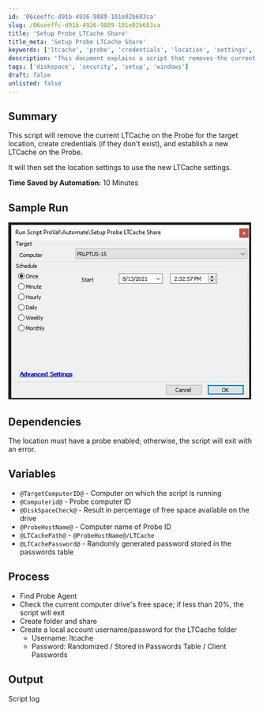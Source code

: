 ```yaml
---
id: '06ceeffc-d91b-4936-9889-101e02b683ca'
slug: /06ceeffc-d91b-4936-9889-101e02b683ca
title: 'Setup Probe LTCache Share'
title_meta: 'Setup Probe LTCache Share'
keywords: ['ltcache', 'probe', 'credentials', 'location', 'settings', 'diskspace', 'folder', 'share', 'local', 'account']
description: 'This document explains a script that removes the current LTCache on the Probe for a specific location, creates necessary credentials if they do not exist, and sets up a new LTCache. It also includes details on dependencies, variables used in the script, and the overall process, ensuring efficient management of LTCache settings.'
tags: ['diskspace', 'security', 'setup', 'windows']
draft: false
unlisted: false
---
```


## Summary

This script will remove the current LTCache on the Probe for the target location, create credentials (if they don't exist), and establish a new LTCache on the Probe.

It will then set the location settings to use the new LTCache settings.

**Time Saved by Automation:** 10 Minutes

## Sample Run

![Sample Run](../../../static/img/docs/06ceeffc-d91b-4936-9889-101e02b683ca/image_1.webp)

## Dependencies

The location must have a probe enabled; otherwise, the script will exit with an error.

## Variables

- `@TargetComputerID@` - Computer on which the script is running
- `@Computerid@` - Probe computer ID
- `@DiskSpaceCheck@` - Result in percentage of free space available on the drive
- `@ProbeHostName@` - Computer name of Probe ID
- `@LTCachePath@` - `@ProbeHostName@/LTCache`
- `@LTCachePassword@` - Randomly generated password stored in the passwords table

## Process

- Find Probe Agent
- Check the current computer drive's free space; if less than 20%, the script will exit
- Create folder and share
- Create a local account username/password for the LTCache folder
  - Username: ltcache
  - Password: Randomized / Stored in Passwords Table / Client Passwords

## Output

Script log